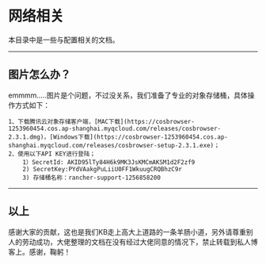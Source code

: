 # 网络相关

本目录中是一些与配置相关的文档。

---
## 图片怎么办？
emmmm.....图片是个问题，不过没关系，我们准备了专业的对象存储桶，具体操作方式如下：

    1、下载腾讯云对象存储客户端，[MAC下载](https://cosbrowser-1253960454.cos.ap-shanghai.myqcloud.com/releases/cosbrowser-2.3.1.dmg)，[Windows下载](https://cosbrowser-1253960454.cos.ap-shanghai.myqcloud.com/releases/cosbrowser-setup-2.3.1.exe)；
    2、使用以下API KEY进行登陆；
        1）SecretId: AKID95lTy84H6k9MK3JsKMCmAKSM1d2F2zf9
        2) SecretKey:PYdVAakgPuLiiU0FF1WkuugCRQBhzC9r
        3) 存储桶名称：rancher-support-1256858200


---

## 以上
感谢大家的贡献，这也是我们KB走上高大上道路的一条羊肠小道，另外请尊重别人的劳动成功，大佬整理的文档在没有经过大佬同意的情况下，禁止转载到私人博客上。感谢，鞠躬！